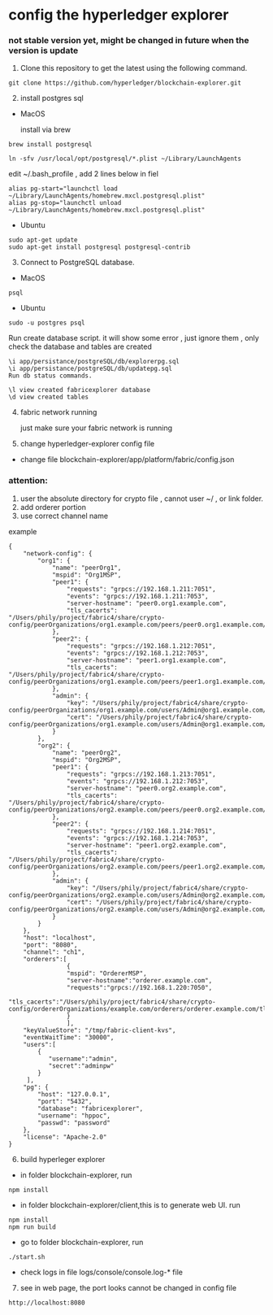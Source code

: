 # config the hyperledger explorer
### not stable version yet, might be changed in future when the version is update

1. Clone this repository to get the latest using the following command.
```
git clone https://github.com/hyperledger/blockchain-explorer.git
```

2. install postgres sql 

* MacOS

    install via brew 

```
brew install postgresql

ln -sfv /usr/local/opt/postgresql/*.plist ~/Library/LaunchAgents
```

edit ~/.bash_profile , add 2 lines below in fiel
```
alias pg-start="launchctl load ~/Library/LaunchAgents/homebrew.mxcl.postgresql.plist"
alias pg-stop="launchctl unload ~/Library/LaunchAgents/homebrew.mxcl.postgresql.plist"
```

* Ubuntu
```
sudo apt-get update
sudo apt-get install postgresql postgresql-contrib
```

3. Connect to PostgreSQL database.

* MacOS
```
psql
```
* Ubuntu
```
sudo -u postgres psql
```
Run create database script. it will show some error , just ignore them , only check the database and tables are created
```
\i app/persistance/postgreSQL/db/explorerpg.sql
\i app/persistance/postgreSQL/db/updatepg.sql
Run db status commands.

\l view created fabricexplorer database
\d view created tables
```

4. fabric network running

    just make sure your fabric network is running

5. change hyperledger-explorer config file

* change file blockchain-explorer/app/platform/fabric/config.json

### attention:

1. user the absolute directory for crypto file , cannot user ~/ , or link folder.
2. add orderer portion
3. use correct channel name

example 

```
{
	"network-config": {
		"org1": {
			"name": "peerOrg1",
			"mspid": "Org1MSP",
			"peer1": {
				"requests": "grpcs://192.168.1.211:7051",
				"events": "grpcs://192.168.1.211:7053",
				"server-hostname": "peer0.org1.example.com",
				"tls_cacerts": "/Users/phily/project/fabric4/share/crypto-config/peerOrganizations/org1.example.com/peers/peer0.org1.example.com/tls/ca.crt"
			},
			"peer2": {
				"requests": "grpcs://192.168.1.212:7051",
				"events": "grpcs://192.168.1.212:7053",
				"server-hostname": "peer1.org1.example.com",
				"tls_cacerts": "/Users/phily/project/fabric4/share/crypto-config/peerOrganizations/org1.example.com/peers/peer1.org1.example.com/tls/ca.crt"
			},
			"admin": {
				"key": "/Users/phily/project/fabric4/share/crypto-config/peerOrganizations/org1.example.com/users/Admin@org1.example.com/msp/keystore",
				"cert": "/Users/phily/project/fabric4/share/crypto-config/peerOrganizations/org1.example.com/users/Admin@org1.example.com/msp/signcerts"
			}
		},
		"org2": {
			"name": "peerOrg2",
			"mspid": "Org2MSP",
			"peer1": {
				"requests": "grpcs://192.168.1.213:7051",
				"events": "grpcs://192.168.1.212:7053",
				"server-hostname": "peer0.org2.example.com",
				"tls_cacerts": "/Users/phily/project/fabric4/share/crypto-config/peerOrganizations/org2.example.com/peers/peer0.org2.example.com/tls/ca.crt"
			},
			"peer2": {
				"requests": "grpcs://192.168.1.214:7051",
				"events": "grpcs://192.168.1.214:7053",
				"server-hostname": "peer1.org2.example.com",
				"tls_cacerts": "/Users/phily/project/fabric4/share/crypto-config/peerOrganizations/org2.example.com/peers/peer1.org2.example.com/tls/ca.crt"
			},
			"admin": {
				"key": "/Users/phily/project/fabric4/share/crypto-config/peerOrganizations/org2.example.com/users/Admin@org2.example.com/msp/keystore",
				"cert": "/Users/phily/project/fabric4/share/crypto-config/peerOrganizations/org2.example.com/users/Admin@org2.example.com/msp/signcerts"
			}
		}
	},
	"host": "localhost",
	"port": "8080",
	"channel": "ch1",
	"orderers":[
				{
				"mspid": "OrdererMSP",
				"server-hostname":"orderer.example.com",
				"requests":"grpcs://192.168.1.220:7050",
				"tls_cacerts":"/Users/phily/project/fabric4/share/crypto-config/ordererOrganizations/example.com/orderers/orderer.example.com/tls/ca.crt"
				}
				],
	"keyValueStore": "/tmp/fabric-client-kvs",
	"eventWaitTime": "30000",
	"users":[
		{
		   "username":"admin",
		   "secret":"adminpw"
		}
	 ],
	"pg": {
		"host": "127.0.0.1",
		"port": "5432",
		"database": "fabricexplorer",
		"username": "hppoc",
		"passwd": "password"
	},
	"license": "Apache-2.0"
}

```

6. build hyperleger explorer

* in folder blockchain-explorer, run 
```
npm install
```

* in folder blockchain-explorer/client,this is to generate web UI. run
```
npm install
npm run build
```

* go to folder blockchain-explorer, run 
```
./start.sh
```

* check logs in file 
logs/console/console.log-* file

7. see in web page, the port looks cannot be changed in config file
```
http://localhost:8080
```